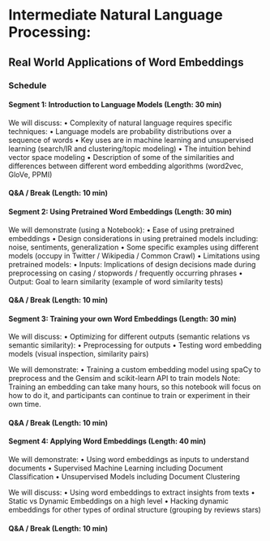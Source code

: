 # Intermediate Natural Language Processing:
## Real World Applications of Word Embeddings


### Schedule
 
#### Segment 1: Introduction to Language Models (Length: 30 min)

We will discuss:
•	Complexity of natural language requires specific techniques:
•	Language models are probability distributions over a sequence of words
•	Key uses are in machine learning and unsupervised learning (search/IR and clustering/topic modeling)
•	The intuition behind vector space modeling
•	Description of some of the similarities and differences between different word embedding algorithms (word2vec, GloVe, PPMI)

#### Q&A / Break (Length: 10 min)

#### Segment 2:  Using Pretrained Word Embeddings (Length: 30 min)

We will demonstrate (using a Notebook):
•	Ease of using pretrained embeddings
•	Design considerations in using pretrained models including: noise, sentiments, generalization
•	Some specific examples using different models (occupy in Twitter / Wikipedia / Common Crawl)
•	Limitations using pretrained models:
  •	Inputs: Implications of design decisions made during preprocessing on casing / stopwords / frequently occurring phrases
  •	Output: Goal to learn similarity (example of word similarity tests)

#### Q&A / Break (Length: 10 min)

#### Segment 3: Training your own Word Embeddings (Length: 30 min)

We will discuss:
•	Optimizing for different outputs (semantic relations vs semantic similarity):
•	Preprocessing for outputs
•	Testing word embedding models (visual inspection, similarity pairs)

We will demonstrate:
•	Training a custom embedding model using spaCy to preprocess and the Gensim and scikit-learn API to train models
Note: Training an embedding can take many hours, so this notebook will focus on how to do it, and participants can continue to train or experiment in their own time.

#### Q&A / Break (Length: 10 min)

#### Segment 4: Applying Word Embeddings (Length: 40 min)

We will demonstrate:
•	Using word embeddings as inputs to understand documents
  •	Supervised Machine Learning including Document Classification
  •	Unsupervised Models including Document Clustering
  
We will discuss:
•	Using word embeddings to extract insights from texts
  •	Static vs Dynamic Embeddings on a high level
  •	Hacking dynamic embeddings for other types of ordinal structure (grouping by reviews stars)

#### Q&A / Break (Length: 10 min)

